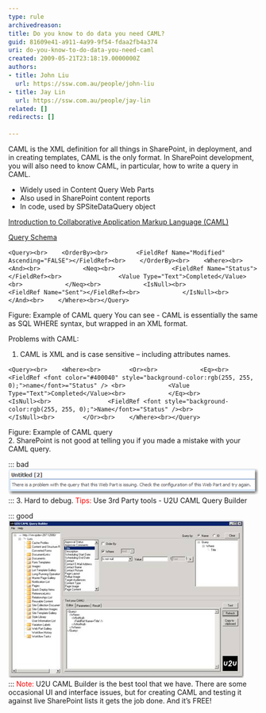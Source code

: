 ```yaml
---
type: rule
archivedreason: 
title: Do you know to do data you need CAML?
guid: 81609e41-a911-4a99-9f54-fdaa2fb4a374
uri: do-you-know-to-do-data-you-need-caml
created: 2009-05-21T23:18:19.0000000Z
authors:
- title: John Liu
  url: https://ssw.com.au/people/john-liu
- title: Jay Lin
  url: https://ssw.com.au/people/jay-lin
related: []
redirects: []

---
```


CAML is the XML definition for all things in SharePoint, in deployment, and in creating templates, CAML is the only format.
In SharePoint development, you will also need to know CAML, in particular, how to write a query in CAML.

* Widely used in Content Query Web Parts
* Also used in SharePoint content reports
* In code, used by SPSiteDataQuery object



[Introduction to Collaborative Application Markup Language (CAML)](http://msdn.microsoft.com/en-us/library/ms426449.aspx)
 


[Query Schema](http://msdn.microsoft.com/en-us/library/ms467521.aspx)




<!--endintro-->




```
<Query><br>    <OrderBy><br>        <FieldRef Name="Modified" Ascending="FALSE"></FieldRef><br>    </OrderBy><br>    <Where><br>        <And><br>            <Neq><br>                <FieldRef Name="Status"></FieldRef><br>                <Value Type="Text">Completed</Value><br>            </Neq><br>            <IsNull><br>                <FieldRef Name="Sent"></FieldRef><br>            </IsNull><br>        </And><br>    </Where><br></Query>
```

Figure: Example of CAML query 
You can see - CAML is essentially the same as SQL WHERE syntax, but wrapped in an XML format.

Problems with CAML:

1. CAML is XML and is case sensitive – including attributes names. 

```
<Query><br>    <Where><br>        <Or><br>            <Eq><br>              <FieldRef <font color="#400040" style="background-color:rgb(255, 255, 0);">name</font>="Status" /> <br>            <Value Type="Text">Completed</Value><br>            </Eq><br>            <IsNull><br>                <FieldRef <font style="background-color:rgb(255, 255, 0);">Name</font>="Status" /><br>            </IsNull><br>        </Or><br>    </Where><br></Query>
```

Figure: Example of CAML query<br>
2. SharePoint is not good at telling you if you made a mistake with your CAML query. 

::: bad  
![Figure: Debug error message](CAMLError.png)  
:::
3. Hard to debug.
<font color="#ff0000">Tips:</font> Use 3rd Party tools - U2U CAML Query Builder<br>    

::: good  
![Figure: U2U CAML Query Builder](U2U.png)  
:::
<font color="#ff0000">Note:</font> U2U CAML Builder is the best tool that we have. There are some occasional UI and interface issues, but for creating CAML and testing it against live SharePoint lists it gets the job done. And it’s FREE!
